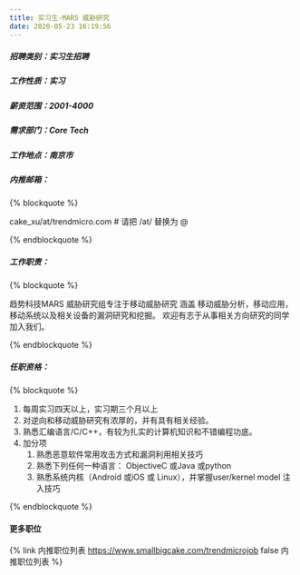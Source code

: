 ```yaml
---
title: 实习生-MARS 威胁研究
date: 2020-05-23 16:19:56
---
```

##### 招聘类别：实习生招聘
##### 工作性质：实习
##### 薪资范围：2001-4000
##### 需求部门：Core Tech
##### 工作地点：南京市
##### 内推邮箱：
{% blockquote %}  

cake_xu/at/trendmicro.com # 请把 /at/ 替换为 @

{% endblockquote %}

##### 工作职责：
{% blockquote %}  

趋势科技MARS 威胁研究组专注于移动威胁研究 涵盖 移动威胁分析，移动应用，移动系统以及相关设备的漏洞研究和挖掘。
欢迎有志于从事相关方向研究的同学加入我们。

{% endblockquote %}

##### 任职资格：
{% blockquote %}  

1. 每周实习四天以上，实习期三个月以上
2. 对逆向和移动威胁研究有浓厚的，并有具有相关经验。
3. 熟悉汇编语言/C/C++，有较为扎实的计算机知识和不错编程功底。 
4. 加分项
   1) 熟悉恶意软件常用攻击方式和漏洞利用相关技巧
   2) 熟悉下列任何一种语言： ObjectiveC 或Java 或python
   3) 熟悉系统内核（Android 或iOS 或 Linux），并掌握user/kernel model 注入技巧

{% endblockquote %}

#### 更多职位
{% link 内推职位列表 https://www.smallbigcake.com/trendmicrojob false 内推职位列表 %}
